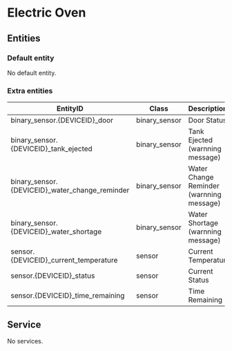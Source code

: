 # Electric Oven

## Entities
### Default entity
No default entity.

### Extra entities

EntityID | Class | Description
--- | --- | ---
binary_sensor.{DEVICEID}_door | binary_sensor | Door Status
binary_sensor.{DEVICEID}_tank_ejected | binary_sensor | Tank Ejected (warnning message)
binary_sensor.{DEVICEID}_water_change_reminder | binary_sensor | Water Change Reminder (warnning message)
binary_sensor.{DEVICEID}_water_shortage | binary_sensor | Water Shortage (warnning message)
sensor.{DEVICEID}_current_temperature | sensor | Current Temperatur
sensor.{DEVICEID}_status | sensor | Current Status
sensor.{DEVICEID}_time_remaining | sensor | Time Remaining

## Service
No services.